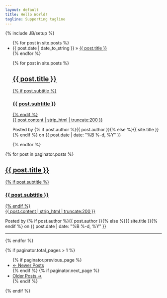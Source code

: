 ```yaml
---
layout: default
title: Hello World!
tagline: Supporting tagline
---
```

{% include JB/setup %}

<ul class="posts">
  {% for post in site.posts %}
    <li><span>{{ post.date | date_to_string }}</span> &raquo; <a href="{{ BASE_PATH }}{{ post.url }}">{{ post.title }}</a></li>
  {% endfor %}
</ul>

<ul class="posts">
  {% for post in site.posts %}
<div class="post-preview">
    <a href="{{ post.url | prepend: site.baseurl }}">
        <h2 class="post-title">
            {{ post.title }}
        </h2>
        {% if post.subtitle %}
        <h3 class="post-subtitle">
            {{ post.subtitle }}
        </h3>
        {% endif %}
        <div class="post-content-preview">
            {{ post.content | strip_html | truncate:200 }}
        </div>
    </a>
    <p class="post-meta">
        Posted by {% if post.author %}{{ post.author }}{% else %}{{ site.title }}{% endif %} on {{ post.date | date: "%B %-d, %Y" }}
    </p>
</div>
  {% endfor %}
</ul>

{% for post in paginator.posts %}
<div class="post-preview">
    <a href="{{ post.url | prepend: site.baseurl }}">
        <h2 class="post-title">
            {{ post.title }}
        </h2>
        {% if post.subtitle %}
        <h3 class="post-subtitle">
            {{ post.subtitle }}
        </h3>
        {% endif %}
        <div class="post-content-preview">
            {{ post.content | strip_html | truncate:200 }}
        </div>
    </a>
    <p class="post-meta">
        Posted by {% if post.author %}{{ post.author }}{% else %}{{ site.title }}{% endif %} on {{ post.date | date: "%B %-d, %Y" }}
    </p>
</div>
<hr>
{% endfor %}

<!-- Pager -->
{% if paginator.total_pages > 1 %}
<ul class="pager">
    {% if paginator.previous_page %}
    <li class="previous">
        <a href="{{ paginator.previous_page_path | prepend: site.baseurl | replace: '//', '/' }}">&larr; Newer Posts</a>
    </li>
    {% endif %}
    {% if paginator.next_page %}
    <li class="next">
        <a href="{{ paginator.next_page_path | prepend: site.baseurl | replace: '//', '/' }}">Older Posts &rarr;</a>
    </li>
    {% endif %}
</ul>
{% endif %}
